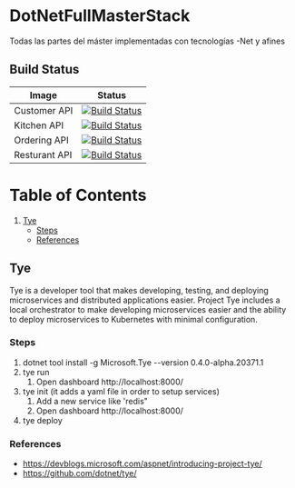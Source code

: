 # DotNetFullMasterStack
Todas las partes del máster implementadas con tecnologías -Net y afines

##  Build Status
| Image | Status |
| ------------- | ------------- |
| Customer API | [![Build Status](https://dev.azure.com/fjvelaaylon/DotNetFullMasterStack/_apis/build/status/microservices/customer-api?branchName=master)](https://dev.azure.com/fjvelaaylon/DotNetFullMasterStack/_build/latest?definitionId=20&branchName=master) |
| Kitchen API | [![Build Status](https://dev.azure.com/fjvelaaylon/DotNetFullMasterStack/_apis/build/status/microservices/kitchen-api?branchName=master)](https://dev.azure.com/fjvelaaylon/DotNetFullMasterStack/_build/latest?definitionId=23&branchName=master) |
| Ordering API | [![Build Status](https://dev.azure.com/fjvelaaylon/DotNetFullMasterStack/_apis/build/status/microservices/ordering-api?branchName=master)](https://dev.azure.com/fjvelaaylon/DotNetFullMasterStack/_build/latest?definitionId=24&branchName=master) |
| Resturant API | [![Build Status](https://dev.azure.com/fjvelaaylon/DotNetFullMasterStack/_apis/build/status/microservices/restaurant-api?branchName=master)](https://dev.azure.com/fjvelaaylon/DotNetFullMasterStack/_build/latest?definitionId=25&branchName=master) |

# Table of Contents
1. [Tye](#Tye)
   - [Steps](###Steps)
   - [References](###References)


## Tye
Tye is a developer tool that makes developing, testing, and deploying microservices and distributed applications easier. Project Tye includes a local orchestrator to make developing microservices easier and the ability to deploy microservices to Kubernetes with minimal configuration.

### Steps
1. dotnet tool install -g Microsoft.Tye --version 0.4.0-alpha.20371.1
2. tye run
   1. Open dashboard http://localhost:8000/
3. tye init (it adds a yaml file in order to setup services)
   1. Add a new service like 'redis"
   2. Open dashboard http://localhost:8000/
4. tye deploy 

### References 
- https://devblogs.microsoft.com/aspnet/introducing-project-tye/
- https://github.com/dotnet/tye/
